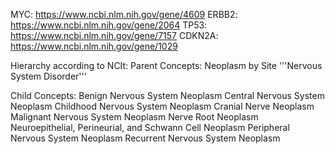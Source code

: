 MYC: https://www.ncbi.nlm.nih.gov/gene/4609
ERBB2: https://www.ncbi.nlm.nih.gov/gene/2064
TP53: https://www.ncbi.nlm.nih.gov/gene/7157
CDKN2A: https://www.ncbi.nlm.nih.gov/gene/1029


Hierarchy according to NCIt:
Parent Concepts:
     Neoplasm by Site
     '''Nervous System Disorder'''

Child Concepts:
     Benign Nervous System Neoplasm
     Central Nervous System Neoplasm
     Childhood Nervous System Neoplasm
     Cranial Nerve Neoplasm
     Malignant Nervous System Neoplasm
     Nerve Root Neoplasm
     Neuroepithelial, Perineurial, and Schwann Cell Neoplasm
     Peripheral Nervous System Neoplasm
     Recurrent Nervous System Neoplasm
